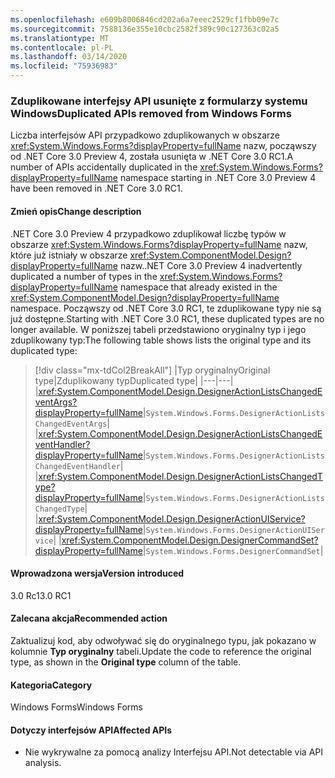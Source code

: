 ```yaml
---
ms.openlocfilehash: e609b8006846cd202a6a7eeec2529cf1fbb09e7c
ms.sourcegitcommit: 7588136e355e10cbc2582f389c90c127363c02a5
ms.translationtype: MT
ms.contentlocale: pl-PL
ms.lasthandoff: 03/14/2020
ms.locfileid: "75936983"
---
```

### <a name="duplicated-apis-removed-from-windows-forms"></a><span data-ttu-id="4f5b7-101">Zduplikowane interfejsy API usunięte z formularzy systemu Windows</span><span class="sxs-lookup"><span data-stu-id="4f5b7-101">Duplicated APIs removed from Windows Forms</span></span>

<span data-ttu-id="4f5b7-102">Liczba interfejsów API przypadkowo zduplikowanych w obszarze <xref:System.Windows.Forms?displayProperty=fullName> nazw, począwszy od .NET Core 3.0 Preview 4, została usunięta w .NET Core 3.0 RC1.</span><span class="sxs-lookup"><span data-stu-id="4f5b7-102">A number of APIs accidentally duplicated in the <xref:System.Windows.Forms?displayProperty=fullName> namespace starting in .NET Core 3.0 Preview 4 have been removed in .NET Core 3.0 RC1.</span></span>

#### <a name="change-description"></a><span data-ttu-id="4f5b7-103">Zmień opis</span><span class="sxs-lookup"><span data-stu-id="4f5b7-103">Change description</span></span>

<span data-ttu-id="4f5b7-104">.NET Core 3.0 Preview 4 przypadkowo zduplikował liczbę typów w obszarze <xref:System.Windows.Forms?displayProperty=fullName> nazw, które już istniały w obszarze <xref:System.ComponentModel.Design?displayProperty=fullName> nazw.</span><span class="sxs-lookup"><span data-stu-id="4f5b7-104">.NET Core 3.0 Preview 4 inadvertently duplicated a number of types in the <xref:System.Windows.Forms?displayProperty=fullName> namespace that already existed in the <xref:System.ComponentModel.Design?displayProperty=fullName> namespace.</span></span> <span data-ttu-id="4f5b7-105">Począwszy od .NET Core 3.0 RC1, te zduplikowane typy nie są już dostępne.</span><span class="sxs-lookup"><span data-stu-id="4f5b7-105">Starting with .NET Core 3.0 RC1, these duplicated types are no longer available.</span></span> <span data-ttu-id="4f5b7-106">W poniższej tabeli przedstawiono oryginalny typ i jego zduplikowany typ:</span><span class="sxs-lookup"><span data-stu-id="4f5b7-106">The following table shows lists the original type and its duplicated type:</span></span>

> [!div class="mx-tdCol2BreakAll"]
> |<span data-ttu-id="4f5b7-107">Typ oryginalny</span><span class="sxs-lookup"><span data-stu-id="4f5b7-107">Original type</span></span>|<span data-ttu-id="4f5b7-108">Zduplikowany typ</span><span class="sxs-lookup"><span data-stu-id="4f5b7-108">Duplicated type</span></span>|
> |---|---|
> |<xref:System.ComponentModel.Design.DesignerActionListsChangedEventArgs?displayProperty=fullName>|`System.Windows.Forms.DesignerActionListsChangedEventArgs`|
> |<xref:System.ComponentModel.Design.DesignerActionListsChangedEventHandler?displayProperty=fullName>|`System.Windows.Forms.DesignerActionListsChangedEventHandler`|
> |<xref:System.ComponentModel.Design.DesignerActionListsChangedType?displayProperty=fullName>|`System.Windows.Forms.DesignerActionListsChangedType`|
> |<xref:System.ComponentModel.Design.DesignerActionUIService?displayProperty=fullName>|`System.Windows.Forms.DesignerActionUIService`|
> |<xref:System.ComponentModel.Design.DesignerCommandSet?displayProperty=fullName>|`System.Windows.Forms.DesignerCommandSet`|

#### <a name="version-introduced"></a><span data-ttu-id="4f5b7-109">Wprowadzona wersja</span><span class="sxs-lookup"><span data-stu-id="4f5b7-109">Version introduced</span></span>

<span data-ttu-id="4f5b7-110">3.0 Rc1</span><span class="sxs-lookup"><span data-stu-id="4f5b7-110">3.0 RC1</span></span>

#### <a name="recommended-action"></a><span data-ttu-id="4f5b7-111">Zalecana akcja</span><span class="sxs-lookup"><span data-stu-id="4f5b7-111">Recommended action</span></span>

<span data-ttu-id="4f5b7-112">Zaktualizuj kod, aby odwoływać się do oryginalnego typu, jak pokazano w kolumnie **Typ oryginalny** tabeli.</span><span class="sxs-lookup"><span data-stu-id="4f5b7-112">Update the code to reference the original type, as shown in the **Original type** column of the table.</span></span>

#### <a name="category"></a><span data-ttu-id="4f5b7-113">Kategoria</span><span class="sxs-lookup"><span data-stu-id="4f5b7-113">Category</span></span>

<span data-ttu-id="4f5b7-114">Windows Forms</span><span class="sxs-lookup"><span data-stu-id="4f5b7-114">Windows Forms</span></span>

#### <a name="affected-apis"></a><span data-ttu-id="4f5b7-115">Dotyczy interfejsów API</span><span class="sxs-lookup"><span data-stu-id="4f5b7-115">Affected APIs</span></span>

- <span data-ttu-id="4f5b7-116">Nie wykrywalne za pomocą analizy Interfejsu API.</span><span class="sxs-lookup"><span data-stu-id="4f5b7-116">Not detectable via API analysis.</span></span>

<!--

### Affected APIs

- Not detectable via API analysis.

-->
